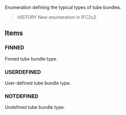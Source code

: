 Enumeration defining the typical types of tube bundles.

<!-- end of short definition -->


> HISTORY New enumeration in IFC2x2.

## Items

### FINNED
Finned tube bundle type.

### USERDEFINED
User-defined tube bundle type.

### NOTDEFINED
Undefined tube bundle type.

